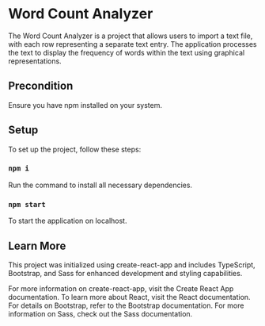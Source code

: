 # Word Count Analyzer

The Word Count Analyzer is a project that allows users to import a text file, with each row representing a separate text entry. The application processes the text to display the frequency of words within the text using graphical representations.

## Precondition

Ensure you have npm installed on your system.

## Setup

To set up the project, follow these steps:

### `npm i`

Run the command to install all necessary dependencies.

### `npm start`

To start the application on localhost.

## Learn More

This project was initialized using create-react-app and includes TypeScript, Bootstrap, and Sass for enhanced development and styling capabilities.

For more information on create-react-app, visit the Create React App documentation.
To learn more about React, visit the React documentation.
For details on Bootstrap, refer to the Bootstrap documentation.
For more information on Sass, check out the Sass documentation.
